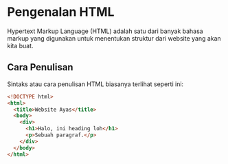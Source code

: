 # Pengenalan HTML

Hypertext Markup Language (HTML) adalah satu dari banyak bahasa markup yang digunakan untuk menentukan struktur dari website yang akan kita buat.

## Cara Penulisan

Sintaks atau cara penulisan HTML biasanya terlihat seperti ini:

```html
<!DOCTYPE html>
<html>
  <title>Website Ayas</title>
  <body>
    <div>
      <h1>Halo, ini heading loh</h1>
      <p>Sebuah paragraf.</p>
    </div>
  </body>
</html>
```
